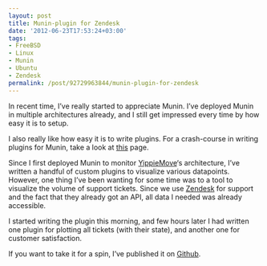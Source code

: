 ```yaml
---
layout: post
title: Munin-plugin for Zendesk
date: '2012-06-23T17:53:24+03:00'
tags:
- FreeBSD
- Linux
- Munin
- Ubuntu
- Zendesk
permalink: /post/92729963844/munin-plugin-for-zendesk
---
```

In recent time, I’ve really started to appreciate Munin. I’ve deployed Munin in multiple architectures already, and I still get impressed every time by how easy it is to setup.

I also really like how easy it is to write plugins. For a crash-course in writing plugins for Munin, take a look at [this](http://munin-monitoring.org/wiki/HowToWritePlugins) page.

Since I first deployed Munin to monitor [YippieMove](http://www.yippiemove.com)‘s architecture, I’ve written a handful of custom plugins to visualize various datapoints. However, one thing I’ve been wanting for some time was to a tool to visualize the volume of support tickets. Since we use [Zendesk](http://www.zendesk.com/) for support and the fact that they already got an API, all data I needed was already accessible.

I started writing the plugin this morning, and few hours later I had written one plugin for plotting all tickets (with their state), and another one for customer satisfaction.

If you want to take it for a spin, I’ve published it on [Github](https://github.com/vpetersson/munin_zendesk).
